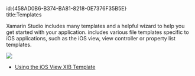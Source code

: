 id:{458AD0B6-B374-BA81-8218-0E7376F35B5E}  
title:Templates  

Xamarin Studio includes many templates and a helpful wizard to help you get started with your application.  includes various file templates specific to iOS applications,
such as the iOS view, view controller or property list templates.

 [ ![](Images/NewFile.png)](Images/NewFile.png)
 
-   [Using the iOS View XIB Template](/recipes/ios/general/templates/using_the_ios_view_xib_template)

